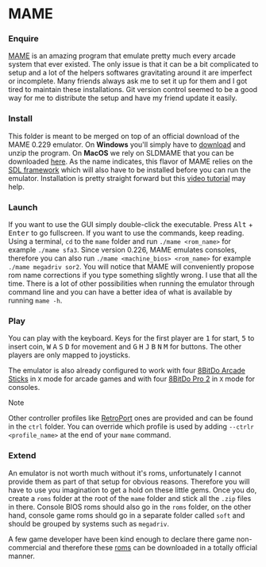 # MAME

### Enquire

[MAME](http://www.mamedev.org) is an amazing program that emulate pretty much every arcade system that ever existed. The only issue is that it can be a bit complicated to setup and a lot of the helpers softwares gravitating around it are imperfect or incomplete. Many friends always ask me to set it up for them and I got tired to maintain these installations. Git version control seemed to be a good way for me to distribute the setup and have my friend update it easily.

### Install

This folder is meant to be merged on top of an official download of the MAME 0.229 emulator. On **Windows** you'll simply have to [download](https://github.com/mamedev/mame/releases/download/mame0229/mame0229b_64bit.exe) and unzip the program. On **MacOS** we rely on SLDMAME that you can be downloaded [here](https://sdlmame.lngn.net/mame0229-64bit.zip). As the name indicates, this flavor of MAME relies on the [SDL framework](https://www.libsdl.org/download-2.0.php) which will also have to be installed before you can run the emulator. Installation is pretty straight forward but this [video tutorial](http://youtu.be/K6xyO-poAZU?t=30s) may help.

### Launch

If you want to use the GUI simply double-click the executable. Press <kbd>Alt</kbd> + <kbd>Enter</kbd> to go fullscreen. If you want to use the commands, keep reading. Using a terminal, `cd` to the `mame` folder and run `./mame <rom_name>` for example `./mame sfa3`. Since version 0.226, MAME emulates consoles, therefore you can also run `./mame <machine_bios> <rom_name>` for example `./mame megadriv sor2`. You will notice that MAME will conveniently propose rom name corrections if you type something slightly wrong. I use that all the time. There is a lot of other possibilities when running the emulator through command line and you can have a better idea of what is available by running `mame -h`.

### Play

You can play with the keyboard. Keys for the first player are <kbd>1</kbd> for start, <kbd>5</kbd> to insert coin, <kbd>W</kbd> <kbd>A</kbd> <kbd>S</kbd> <kbd>D</kbd> for movement and <kbd>G</kbd> <kbd>H</kbd> <kbd>J</kbd> <kbd>B</kbd> <kbd>N</kbd> <kbd>M</kbd> for buttons. The other players are only mapped to joysticks.

The emulator is also already configured to work with four [8BitDo Arcade Sticks](https://www.8bitdo.com/arcade-stick/) in `X` mode for arcade games and with four [8BitDo Pro 2](https://www.8bitdo.com/pro2/) in `X` mode for consoles.

> [!Note]
> Other controller profiles like [RetroPort](https://www.retrousb.com/) ones are provided and can be found in the `ctrl` folder. You can override which profile is used by adding `--ctrlr <profile_name>` at the end of your `mame` command.

### Extend

An emulator is not worth much without it's roms, unfortunately I cannot provide them as part of that setup for obvious reasons. Therefore you will have to use you imagination to get a hold on these little gems. Once you do, create a `roms` folder at the root of the `mame` folder and stick all the `.zip` files in there. Console BIOS roms should also go in the `roms` folder, on the other hand, console game roms should go in a separate folder called `soft` and should be grouped by systems such as `megadriv`.

A few game developer have been kind enough to declare there game non-commercial and therefore these [roms](http://www.mamedev.org/roms/) can be downloaded in a totally official manner.
